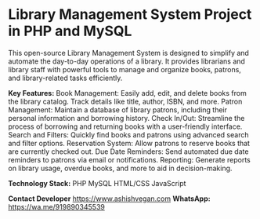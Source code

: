 # Library Management System Project in PHP and MySQL

This open-source Library Management System is designed to simplify and automate the day-to-day operations of a library. It provides librarians and library staff with powerful tools to manage and organize books, patrons, and library-related tasks efficiently.

**Key Features:**
Book Management: Easily add, edit, and delete books from the library catalog. Track details like title, author, ISBN, and more.
Patron Management: Maintain a database of library patrons, including their personal information and borrowing history.
Check In/Out: Streamline the process of borrowing and returning books with a user-friendly interface.
Search and Filters: Quickly find books and patrons using advanced search and filter options.
Reservation System: Allow patrons to reserve books that are currently checked out.
Due Date Reminders: Send automated due date reminders to patrons via email or notifications.
Reporting: Generate reports on library usage, overdue books, and more to aid in decision-making.

**Technology Stack:**
PHP
MySQL
HTML/CSS
JavaScript

**Contact Developer**
https://www.ashishvegan.com
**WhatsApp:** https://wa.me/919890345539
